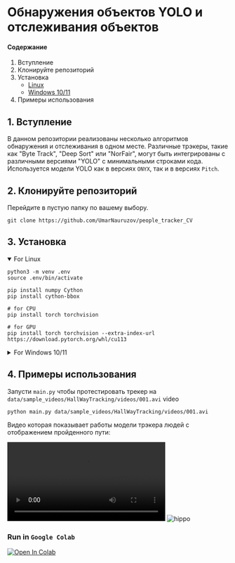 # Обнаружения объектов YOLO и отслеживания объектов

#### Содержание
1. Вступление
2. Клонируйте репозиторий
3. Установка
    - [Linux](#3-Установка)
    - [Windows 10/11](#3-Установка) 
4. Примеры использования

## 1. Вступление

В данном репозитории реализованы несколько алгоритмов обнаружения и отслеживания в одном месте. Различные трэкеры, 
такие как "Byte Track", "Deep Sort" или "NorFair", могут быть интегрированы с различными версиями "YOLO" с минимальными строками кода.
Используется модели YOLO как в версиях `ONYX`, так и в версиях `Pitch`.

## 2. Клонируйте репозиторий

Перейдите в пустую папку по вашему выбору.

```git clone https://github.com/UmarNauruzov/people_tracker_CV```


## 3. Установка
<details open>
<summary>For Linux</summary>

```shell
python3 -m venv .env
source .env/bin/activate

pip install numpy Cython
pip install cython-bbox

# for CPU
pip install torch torchvision

# for GPU
pip install torch torchvision --extra-index-url https://download.pytorch.org/whl/cu113

```
</details>

<details>
<summary> For Windows 10/11</summary>

```shell
python -m venv .env
.env\Scripts\activate
pip install numpy Cython
pip install -e git+https://github.com/samson-wang/cython_bbox.git#egg=cython-bbox

# for CPU
pip install torch torchvision

# for GPU
pip install torch torchvision --extra-index-url https://download.pytorch.org/whl/cu113
or
pip install torch==1.10.1+cu113 torchvision==0.11.2+cu113 torchaudio===0.10.1+cu113 -f https://download.pytorch.org/whl/cu113/torch_stable.html
```
</details>

## 4. Примеры использования

Запусти `main.py` чтобы протестировать трекер на `data/sample_videos/HallWayTracking/videos/001.avi` video

```
python main.py data/sample_videos/HallWayTracking/videos/001.avi
```
Видео которая показывает работы модели трэкера людей с отображением пройденного пути:

<video src='[data/sample_videos/results/result_compressed.mp4](https://github.com/UmarNauruzov/people_tracker_CV/blob/master/data/results/result_compressed.mp4)' width=360/></video>
![hippo](https://media3.giphy.com/media/aUovxH8Vf9qDu/giphy.gif)

### Run in `Google Colab`

 <a href="https://colab.research.google.com/drive/1tafZRbNl_BV65qWA-kbBdOt80J6GIe0V?usp=sharing"><img src="https://colab.research.google.com/assets/colab-badge.svg" alt="Open In Colab"></a>

